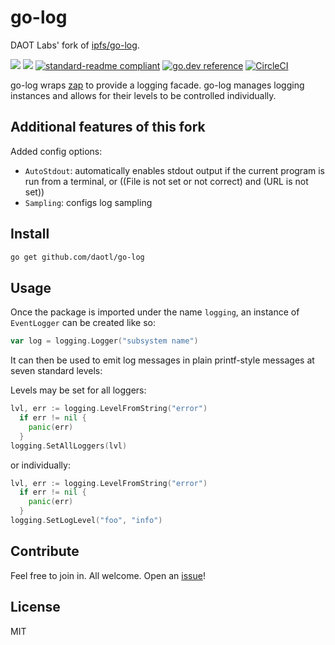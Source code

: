 # go-log

DAOT Labs' fork of [ipfs/go-log](https://github.com/ipfs/go-log).

[![](https://img.shields.io/badge/made%20by-Protocol%20Labs-blue.svg?style=flat-square)](http://ipn.io)
[![](https://img.shields.io/badge/project-DAOT%20Labs-red.svg?style=flat-square)](http://github.com/daotl)
[![standard-readme compliant](https://img.shields.io/badge/standard--readme-OK-green.svg?style=flat-square)](https://github.com/RichardLitt/standard-readme)
[![go.dev reference](https://godoc.org/github.com/daotl/go-log?status.svg)](https://pkg.go.dev/github.com/daotl/go-log)
[![CircleCI](https://img.shields.io/circleci/build/github/daotl/go-log?style=flat-square)](https://circleci.com/gh/daotl/go-log)

<!---[![Coverage Status](https://coveralls.io/repos/github/daotl/go-log/badge.svg?branch=master)](https://coveralls.io/github/daotl/go-log?branch=master)--->


go-log wraps [zap](https://github.com/uber-go/zap) to provide a logging facade. go-log manages logging
instances and allows for their levels to be controlled individually.

## Additional features of this fork

Added config options:
- `AutoStdout`: automatically enables stdout output if the current program is run from a terminal,
  or ((File is not set or not correct) and (URL is not set))
- `Sampling`: configs log sampling

## Install

```sh
go get github.com/daotl/go-log
```

## Usage

Once the package is imported under the name `logging`, an instance of `EventLogger` can be created like so:

```go
var log = logging.Logger("subsystem name")
```

It can then be used to emit log messages in plain printf-style messages at seven standard levels:

Levels may be set for all loggers:

```go
lvl, err := logging.LevelFromString("error")
  if err != nil {
    panic(err)
  }
logging.SetAllLoggers(lvl)
```

or individually:

```go
lvl, err := logging.LevelFromString("error")
  if err != nil {
    panic(err)
  }
logging.SetLogLevel("foo", "info")
```

## Contribute

Feel free to join in. All welcome. Open an [issue](https://github.com/daotl/go-log/issues)!

## License

MIT
